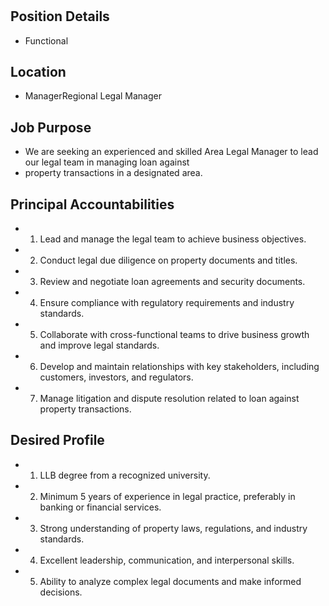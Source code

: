 # 

## Position Details

* Functional

## Location

* ManagerRegional Legal Manager

## Job Purpose

* We are seeking an experienced and skilled Area Legal Manager to lead our legal team in managing loan against
* property transactions in a designated area.

## Principal Accountabilities

* 1. Lead and manage the legal team to achieve business objectives.
* 2. Conduct legal due diligence on property documents and titles.
* 3. Review and negotiate loan agreements and security documents.
* 4. Ensure compliance with regulatory requirements and industry standards.
* 5. Collaborate with cross-functional teams to drive business growth and improve legal standards.
* 6. Develop and maintain relationships with key stakeholders, including customers, investors, and regulators.
* 7. Manage litigation and dispute resolution related to loan against property transactions.

## Desired Profile

* 1. LLB degree from a recognized university.
* 2. Minimum 5 years of experience in legal practice, preferably in banking or financial services.
* 3. Strong understanding of property laws, regulations, and industry standards.
* 4. Excellent leadership, communication, and interpersonal skills.
* 5. Ability to analyze complex legal documents and make informed decisions.
